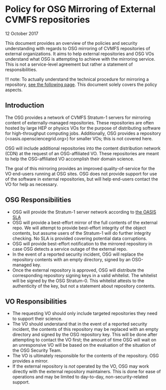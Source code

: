 
Policy for OSG Mirroring of External CVMFS repositories
=====================================================
12 October 2017

This document provides an overview of the policies and security understanding with regards to OSG mirroring of CVMFS
repositories of external organizations.  It aims to help external repositories and OSG VOs understand what OSG is
attempting to achieve with the mirroring service.
This is not a service-level agreement but rather a statement of responsibilities.

!!! note:
    To actually understand the technical procedure for mirroring a repository, [see the following page](https://twiki.grid.iu.edu/bin/view/Documentation/Release3/OasisExternalRepositories).  This document solely covers the policy aspects.

Introduction
------------

The OSG provides a network of CVMFS Stratum-1 servers for mirroring content of externally-managed repositories.  These repositories are often
hosted by large HEP or physics VOs for the purpose of distributing software for high-throughput computing jobs.  Additionally, OSG provides a
repository (<oasis.opensciencegrid.org>) for smaller VOs; this is not covered here.

OSG will include additional repositories into the content distribution network (CDN) at the request of an OSG-affiliated VO.  These repositories
are meant to help the OSG-affiliated VO accomplish their domain science.

The goal of this mirroring provides an improved quality-of-service for the VO end-users running at OSG sites.  OSG does not provide support
for use of the software in external repositories, but will help end-users contact the VO for help as necessary.

OSG Responsibilities
---------------------

* OSG will provide the Stratum-1 server network according to [the OASIS SLA](https://opensciencegrid.github.io/operations/SLA/oasis-replica/)
* OSG will provide a best-effort mirror of the full contents of the external repo.  We will attempt to provide best-effort integrity of the
  object contents, but assume users of the Stratum-1 will do further integrity checking.  No SLA is provided covering potential data corruptions.
* OSG will provide best-effort notification to the mirrored repository in case OSG detects a service outage of the external repo.
* In the event of a reported security incident, OSG will replace the repository contents with an empty directory, signed by an OSG-managed key.
* Once the external repository is approved, OSG will distribute the corresponding repository signing keys in a valid whitelist.  The whitelist
  will be signed by the OSG Stratum-0.  This whitelist attests to the authenticity of the key, but not a statement about repository contents.

VO Responsibilities
-------------------
* The requesting VO should only include targeted repositories they need to support their science.
* The VO should understand that in the event of a reported security incident, the contents of this repository may be replaced with an
  empty directory and signed by the OSG repository key.  This will be done after attempting to contact the VO first; the amount of time OSG
  will wait on an unresponsive VO will be based on the evaluation of the situation of the OSG Security Team. 
* The VO is ultimately responsible for the contents of the repository.  OSG provides a mirror.
* If the external repository is *not* operated by the VO, OSG may work directly with the external repository maintainers.  This is done for
  ease of operations and may be limited to day-to-day, non-security-related support.

